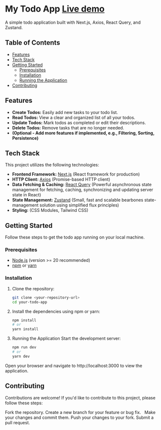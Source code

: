 # My Todo App [Live demo](https://veel-next.vercel.app/) 

A simple todo application built with Next.js, Axios, React Query, and Zustand.

## Table of Contents

- [Features](#features)
- [Tech Stack](#tech-stack)
- [Getting Started](#getting-started)
  - [Prerequisites](#prerequisites)
  - [Installation](#installation)
  - [Running the Application](#running-the-application)
- [Contributing](#contributing)


## Features

- **Create Todos:** Easily add new tasks to your todo list.
- **Read Todos:** View a clear and organized list of all your todos.
- **Update Todos:** Mark todos as completed or edit their descriptions.
- **Delete Todos:** Remove tasks that are no longer needed.
- **(Optional - Add more features if implemented, e.g., Filtering, Sorting, Persistence)**

## Tech Stack

This project utilizes the following technologies:

- **Frontend Framework:** [Next.js](https://nextjs.org/) (React framework for production)
- **HTTP Client:** [Axios](https://axios-http.com/docs/intro) (Promise-based HTTP client)
- **Data Fetching & Caching:** [React Query](https://tanstack.com/query/latest) (Powerful asynchronous state management for fetching, caching, synchronizing and updating server state in React)
- **State Management:** [Zustand](https://zustand-demo.pmnd.rs/) (Small, fast and scalable bearbones state-management solution using simplified flux principles)
- **Styling:** (CSS Modules, Tailwind CSS)

## Getting Started

Follow these steps to get the todo app running on your local machine.

### Prerequisites

- [Node.js](https://nodejs.org/) (version >= 20 recommended)
- [npm](https://www.npmjs.com/) or [yarn](https://yarnpkg.com/)

### Installation

1. Clone the repository:
   ```bash
   git clone <your-repository-url>
   cd your-todo-app
   ```

2. Install the dependencies using npm or yarn:

    ```bash
    npm install
    # or
    yarn install
    ``` 

3. Running the Application
Start the development server:

    ```bash
    npm run dev
    # or
    yarn dev
    ```
Open your browser and navigate to http://localhost:3000 to view the application.

## Contributing
Contributions are welcome! If you'd like to contribute to this project, please follow these steps:

Fork the repository.
Create a new branch for your feature or bug fix.   
Make your changes and commit them.
Push your changes to your fork.
Submit a pull request.   

